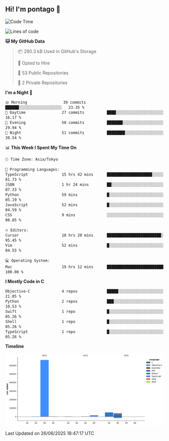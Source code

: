 ## Hi! I'm pontago 👋

<!--START_SECTION:waka-->
![Code Time](http://img.shields.io/badge/Code%20Time-376%20hrs%209%20mins-blue)

![Lines of code](https://img.shields.io/badge/From%20Hello%20World%20I%27ve%20Written-768.9%20thousand%20lines%20of%20code-blue)

**🐱 My GitHub Data** 

> 📦 280.3 kB Used in GitHub's Storage 
 > 
> 💼 Opted to Hire
 > 
> 📜 53 Public Repositories 
 > 
> 🔑 2 Private Repositories 
 > 
**I'm a Night 🦉** 

```text
🌞 Morning                39 commits          ██████░░░░░░░░░░░░░░░░░░░   23.35 % 
🌆 Daytime                27 commits          ████░░░░░░░░░░░░░░░░░░░░░   16.17 % 
🌃 Evening                50 commits          ███████░░░░░░░░░░░░░░░░░░   29.94 % 
🌙 Night                  51 commits          ████████░░░░░░░░░░░░░░░░░   30.54 % 
```


📊 **This Week I Spent My Time On** 

```text
🕑︎ Time Zone: Asia/Tokyo

💬 Programming Languages: 
TypeScript               15 hrs 42 mins      ████████████████████░░░░░   81.73 % 
JSON                     1 hr 24 mins        ██░░░░░░░░░░░░░░░░░░░░░░░   07.33 % 
Python                   59 mins             █░░░░░░░░░░░░░░░░░░░░░░░░   05.19 % 
JavaScript               52 mins             █░░░░░░░░░░░░░░░░░░░░░░░░   04.59 % 
CSS                      9 mins              ░░░░░░░░░░░░░░░░░░░░░░░░░   00.85 % 

🔥 Editors: 
Cursor                   18 hrs 20 mins      ████████████████████████░   95.45 % 
Vim                      52 mins             █░░░░░░░░░░░░░░░░░░░░░░░░   04.55 % 

💻 Operating System: 
Mac                      19 hrs 12 mins      █████████████████████████   100.00 % 
```

**I Mostly Code in C** 

```text
Objective-C              4 repos             █████░░░░░░░░░░░░░░░░░░░░   21.05 % 
Python                   2 repos             ███░░░░░░░░░░░░░░░░░░░░░░   10.53 % 
Swift                    1 repo              █░░░░░░░░░░░░░░░░░░░░░░░░   05.26 % 
Shell                    1 repo              █░░░░░░░░░░░░░░░░░░░░░░░░   05.26 % 
TypeScript               1 repo              █░░░░░░░░░░░░░░░░░░░░░░░░   05.26 % 
```



**Timeline**

![Lines of Code chart](https://raw.githubusercontent.com/pontago/pontago/main/assets/bar_graph.png)


 Last Updated on 26/06/2025 18:47:17 UTC
<!--END_SECTION:waka-->
